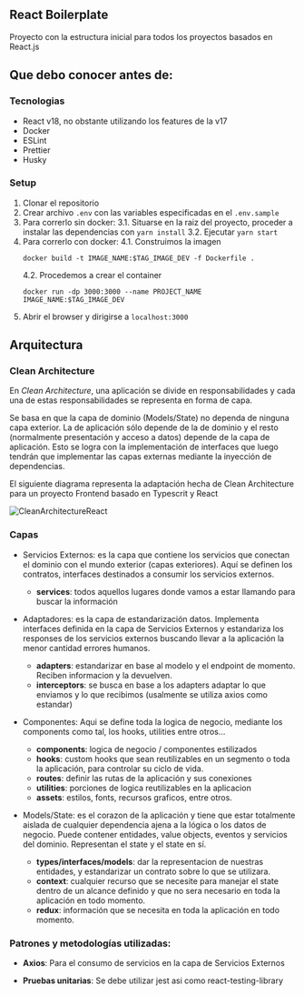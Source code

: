 ## React Boilerplate

Proyecto con la estructura inicial para todos los proyectos basados en React.js

## Que debo conocer antes de:

### Tecnologias

- React v18, no obstante utilizando los features de la v17
- Docker
- ESLint
- Prettier
- Husky

### Setup

1. Clonar el repositorio
2. Crear archivo `.env` con las variables especificadas en el `.env.sample` 
3. Para correrlo sin docker:
   3.1. Situarse en la raiz del proyecto, proceder a instalar las dependencias con `yarn install`
   3.2. Ejecutar `yarn start`
4. Para correrlo con docker:
    4.1. Construimos la imagen 
    ```
    docker build -t IMAGE_NAME:$TAG_IMAGE_DEV -f Dockerfile .
    ```
    4.2. Procedemos a crear el container 
    ```
    docker run -dp 3000:3000 --name PROJECT_NAME IMAGE_NAME:$TAG_IMAGE_DEV
    ```
5. Abrir el browser y dirigirse a `localhost:3000`


## Arquitectura

### Clean Architecture

En *Clean Architecture*, una aplicación se divide en responsabilidades y cada una de estas responsabilidades se representa en forma de capa.

Se basa en que la capa de dominio (Models/State) no dependa de ninguna capa exterior. 
La de aplicación sólo depende de la de dominio y el resto (normalmente presentación y acceso a datos) depende de la capa de aplicación. 
Esto se logra con la implementación de interfaces que luego tendrán que implementar las capas externas mediante la inyección de dependencias.

El siguiente diagrama representa la adaptación hecha de Clean Architecture para un proyecto Frontend basado en Typescrit y React

![CleanArchitectureReact](http://hudkregister.humano.local/canales-digitales/documentacion/-/wikis/uploads/d7c040e0a3f5e1a657fbdaef4a6b1d4e/CleanArchitectureReact.svg)


### Capas

- Servicios Externos: es la capa que contiene los servicios que conectan el dominio con el mundo exterior (capas exteriores). Aquí se definen los contratos, interfaces destinados a consumir los servicios externos.

    - **services**: todos aquellos lugares donde vamos a estar llamando para buscar la información

- Adaptadores: es la capa de estandarización datos. Implementa interfaces definida en la capa de Servicios Externos y estandariza los responses de los servicios externos buscando llevar a la aplicación la menor cantidad errores humanos.

    - **adapters**: estandarizar en base al modelo y el endpoint de momento. Reciben informacion y la devuelven.
    - **interceptors**: se busca en base a los adapters adaptar lo que enviamos y lo que recibimos (usalmente se utiliza axios como estandar)

- Componentes: Aqui se define toda la logica de negocio, mediante los components como tal, los hooks, utilities entre otros...

    - **components**: logica de negocio / componentes estilizados
    - **hooks**: custom hooks que sean reutilizables en un segmento o toda la aplicación, para controlar su ciclo de vida.
    - **routes**: definir las rutas de la aplicación y sus conexiones
    - **utilities**: porciones de logica reutilizables en la aplicacion
    - **assets**: estilos, fonts, recursos graficos, entre otros.

- Models/State: es el corazon de la aplicación y tiene que estar totalmente aislada de cualquier dependencia ajena a la lógica o los datos de negocio. Puede contener entidades, value objects, eventos y servicios del dominio. Representan el state y el state en sí.

    - **types/interfaces/models**: dar la representacion de nuestras entidades, y estandarizar un contrato sobre lo que se utilizara.
    - **context**: cualquier recurso que se necesite para manejar el state dentro de un alcance definido y que no sera necesario en toda la aplicación en todo momento.
    - **redux**: información que se necesita en toda la aplicación en todo momento. 


### Patrones y metodologías utilizadas:


*  **Axios**: Para el consumo de servicios en la capa de Servicios Externos

*  **Pruebas unitarias**: Se debe utilizar jest asi como react-testing-library

